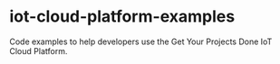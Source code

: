 # iot-cloud-platform-examples
Code examples to help developers use the Get Your Projects Done IoT Cloud Platform.
